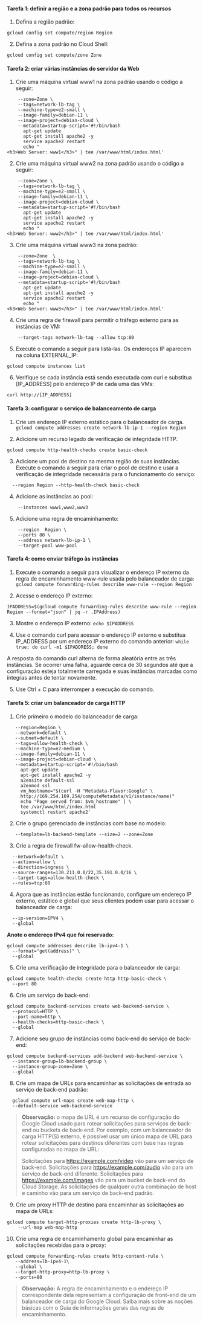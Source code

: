 <h4>Tarefa 1: definir a região e a zona padrão para todos os recursos</h4>

1. Defina a região padrão:

`gcloud config set compute/region Region`

2. Defina a zona padrão no Cloud Shell:

`gcloud config set compute/zone Zone`

<h4>Tarefa 2: criar várias instâncias do servidor da Web</h4>

1. Crie uma máquina virtual www1 na zona padrão usando o código a seguir:

```  gcloud compute instances create www1 \
    --zone=Zone \
    --tags=network-lb-tag \
    --machine-type=e2-small \
    --image-family=debian-11 \
    --image-project=debian-cloud \
    --metadata=startup-script='#!/bin/bash
      apt-get update
      apt-get install apache2 -y
      service apache2 restart
      echo "
<h3>Web Server: www1</h3>" | tee /var/www/html/index.html'
```


2. Crie uma máquina virtual www2 na zona padrão usando o código a seguir:
```  gcloud compute instances create www2 \
    --zone=Zone \
    --tags=network-lb-tag \
    --machine-type=e2-small \
    --image-family=debian-11 \
    --image-project=debian-cloud \
    --metadata=startup-script='#!/bin/bash
      apt-get update
      apt-get install apache2 -y
      service apache2 restart
      echo "
<h3>Web Server: www2</h3>" | tee /var/www/html/index.html'
```

3. Crie uma máquina virtual www3 na zona padrão:
```  gcloud compute instances create www3 \
    --zone=Zone  \
    --tags=network-lb-tag \
    --machine-type=e2-small \
    --image-family=debian-11 \
    --image-project=debian-cloud \
    --metadata=startup-script='#!/bin/bash
      apt-get update
      apt-get install apache2 -y
      service apache2 restart
      echo "
<h3>Web Server: www3</h3>" | tee /var/www/html/index.html'
```

4. Crie uma regra de firewall para permitir o tráfego externo para as instâncias de VM:
```gcloud compute firewall-rules create www-firewall-network-lb \
    --target-tags network-lb-tag --allow tcp:80
```
    

5. Execute o comando a seguir para listá-las. Os endereços IP aparecem na coluna EXTERNAL_IP:

`gcloud compute instances list`

6. Verifique se cada instância está sendo executada com curl e substitua [IP_ADDRESS] pelo endereço IP de cada uma das VMs:

`curl http://[IP_ADDRESS]`


<h4>Tarefa 3: configurar o serviço de balanceamento de carga</h4>

1. Crie um endereço IP externo estático para o balanceador de carga.
`gcloud compute addresses create network-lb-ip-1 --region Region`

2. Adicione um recurso legado de verificação de integridade HTTP.

`gcloud compute http-health-checks create basic-check`

3. Adicione um pool de destino na mesma região de suas instâncias. Execute o comando a seguir para criar o pool de destino e usar a verificação de integridade necessária para o funcionamento do serviço:
```gcloud compute target-pools create www-pool \
  --region Region --http-health-check basic-check
```


4. Adicione as instâncias ao pool:
```gcloud compute target-pools add-instances www-pool \
    --instances www1,www2,www3
```

5. Adicione uma regra de encaminhamento:
``` gcloud compute forwarding-rules create www-rule \
    --region  Region \
    --ports 80 \
    --address network-lb-ip-1 \
    --target-pool www-pool
```

<h4>Tarefa 4: como enviar tráfego às instâncias</h4>

1. Execute o comando a seguir para visualizar o endereço IP externo da regra de encaminhamento www-rule usada pelo balanceador de carga:
`gcloud compute forwarding-rules describe www-rule --region Region `

2. Acesse o endereço IP externo:

`IPADDRESS=$(gcloud compute forwarding-rules describe www-rule --region Region --format="json" | jq -r .IPAddress)`

3. Mostre o endereço IP externo:
`echo $IPADDRESS`

4. Use o comando curl para acessar o endereço IP externo e substitua IP_ADDRESS por um endereço IP externo do comando anterior:
`while true; do curl -m1 $IPADDRESS; done`

A resposta do comando curl alterna de forma aleatória entre as três instâncias. Se ocorrer uma falha, aguarde cerca de 30 segundos até que a configuração esteja totalmente carregada e suas instâncias marcadas como íntegras antes de tentar novamente.

5. Use Ctrl + C para interromper a execução do comando.

<h4>Tarefa 5: criar um balanceador de carga HTTP</h4>

1. Crie primeiro o modelo do balanceador de carga:
```gcloud compute instance-templates create lb-backend-template \
   --region=Region \
   --network=default \
   --subnet=default \
   --tags=allow-health-check \
   --machine-type=e2-medium \
   --image-family=debian-11 \
   --image-project=debian-cloud \
   --metadata=startup-script='#!/bin/bash
     apt-get update
     apt-get install apache2 -y
     a2ensite default-ssl
     a2enmod ssl
     vm_hostname="$(curl -H "Metadata-Flavor:Google" \
     http://169.254.169.254/computeMetadata/v1/instance/name)"
     echo "Page served from: $vm_hostname" | \
     tee /var/www/html/index.html
     systemctl restart apache2'
```

2. Crie o grupo gerenciado de instâncias com base no modelo:
```gcloud compute instance-groups managed create lb-backend-group \
   --template=lb-backend-template --size=2 --zone=Zone
```
3. Crie a regra de firewall fw-allow-health-check.
```gcloud compute firewall-rules create fw-allow-health-check \
  --network=default \
  --action=allow \
  --direction=ingress \
  --source-ranges=130.211.0.0/22,35.191.0.0/16 \
  --target-tags=allow-health-check \
  --rules=tcp:80
```

4. Agora que as instâncias estão funcionando, configure um endereço IP externo, estático e global que seus clientes podem usar para acessar o balanceador de carga:
```gcloud compute addresses create lb-ipv4-1 \
  --ip-version=IPV4 \
  --global
```

**Anote o endereço IPv4 que foi reservado:**

```
gcloud compute addresses describe lb-ipv4-1 \
  --format="get(address)" \
  --global
```

5. Crie uma verificação de integridade para o balanceador de carga:
```
gcloud compute health-checks create http http-basic-check \
  --port 80
```

6. Crie um serviço de back-end:
```
gcloud compute backend-services create web-backend-service \
  --protocol=HTTP \
  --port-name=http \
  --health-checks=http-basic-check \
  --global
```

7. Adicione seu grupo de instâncias como back-end do serviço de back-end:

```
gcloud compute backend-services add-backend web-backend-service \
  --instance-group=lb-backend-group \
  --instance-group-zone=Zone \
  --global
```

8. Crie um mapa de URLs para encaminhar as solicitações de entrada ao serviço de back-end padrão:

  ```
    gcloud compute url-maps create web-map-http \
    --default-service web-backend-service
  ```

> **Observação:** o mapa de URL é um recurso de configuração do Google Cloud usado para rotear solicitações para serviços de back-end ou buckets de back-end. Por exemplo, com um balanceador de carga HTTP(S) externo, é possível usar um único mapa de URL para rotear solicitações para destinos diferentes com base nas regras configuradas no mapa de URL:
>
> Solicitações para https://example.com/video vão para um serviço de back-end.
> Solicitações para https://example.com/audio vão para um serviço de back-end diferente.
> Solicitações para https://example.com/images vão para um bucket de back-end do Cloud Storage.
> As solicitações de qualquer outra combinação de host e caminho vão para um serviço de back-end padrão.

9. Crie um proxy HTTP de destino para encaminhar as solicitações ao mapa de URLs:
```
gcloud compute target-http-proxies create http-lb-proxy \
    --url-map web-map-http
```

10. Crie uma regra de encaminhamento global para encaminhar as solicitações recebidas para o proxy:
```
gcloud compute forwarding-rules create http-content-rule \
   --address=lb-ipv4-1\
   --global \
   --target-http-proxy=http-lb-proxy \
   --ports=80
```

> **Observação:** A regra de encaminhamento e o endereço IP correspondente dela representam a configuração de front-end de um balanceador de carga do Google Cloud. Saiba mais sobre as noções básicas com o Guia de informações gerais das regras de encaminhamento. 

